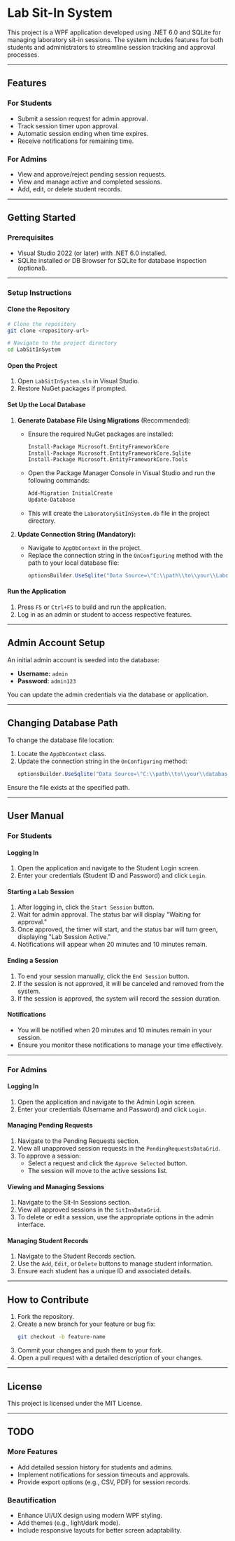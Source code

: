 # Lab Sit-In System

This project is a WPF application developed using .NET 6.0 and SQLite for managing laboratory sit-in sessions. The system includes features for both students and administrators to streamline session tracking and approval processes.

---

## **Features**

### **For Students**
- Submit a session request for admin approval.
- Track session timer upon approval.
- Automatic session ending when time expires.
- Receive notifications for remaining time.

### **For Admins**
- View and approve/reject pending session requests.
- View and manage active and completed sessions.
- Add, edit, or delete student records.

---

## **Getting Started**

### **Prerequisites**
- Visual Studio 2022 (or later) with .NET 6.0 installed.
- SQLite installed or DB Browser for SQLite for database inspection (optional).

---

### **Setup Instructions**

#### **Clone the Repository**
```bash
# Clone the repository
git clone <repository-url>

# Navigate to the project directory
cd LabSitInSystem
```

#### **Open the Project**
1. Open `LabSitInSystem.sln` in Visual Studio.
2. Restore NuGet packages if prompted.

#### **Set Up the Local Database**

1. **Generate Database File Using Migrations** (Recommended):
   - Ensure the required NuGet packages are installed:
     ```bash
     Install-Package Microsoft.EntityFrameworkCore
     Install-Package Microsoft.EntityFrameworkCore.Sqlite
     Install-Package Microsoft.EntityFrameworkCore.Tools
     ```
   - Open the Package Manager Console in Visual Studio and run the following commands:
     ```bash
     Add-Migration InitialCreate
     Update-Database
     ```
   - This will create the `LaboratorySitInSystem.db` file in the project directory.

2. **Update Connection String (Mandatory):**
   - Navigate to `AppDbContext` in the project.
   - Replace the connection string in the `OnConfiguring` method with the path to your local database file:
     ```csharp
     optionsBuilder.UseSqlite("Data Source=\"C:\\path\\to\\your\\LaboratorySitInSystem.db\"");
     ```

#### **Run the Application**
1. Press `F5` or `Ctrl+F5` to build and run the application.
2. Log in as an admin or student to access respective features.

---

## **Admin Account Setup**
An initial admin account is seeded into the database:
- **Username:** `admin`
- **Password:** `admin123`

You can update the admin credentials via the database or application.

---

## **Changing Database Path**
To change the database file location:
1. Locate the `AppDbContext` class.
2. Update the connection string in the `OnConfiguring` method:
   ```csharp
   optionsBuilder.UseSqlite("Data Source=\"C:\\path\\to\\your\\database.db\"");
   ```

Ensure the file exists at the specified path.

---

## **User Manual**

### **For Students**

#### **Logging In**
1. Open the application and navigate to the Student Login screen.
2. Enter your credentials (Student ID and Password) and click `Login`.

#### **Starting a Lab Session**
1. After logging in, click the `Start Session` button.
2. Wait for admin approval. The status bar will display "Waiting for approval."
3. Once approved, the timer will start, and the status bar will turn green, displaying "Lab Session Active."
4. Notifications will appear when 20 minutes and 10 minutes remain.

#### **Ending a Session**
1. To end your session manually, click the `End Session` button.
2. If the session is not approved, it will be canceled and removed from the system.
3. If the session is approved, the system will record the session duration.

#### **Notifications**
- You will be notified when 20 minutes and 10 minutes remain in your session.
- Ensure you monitor these notifications to manage your time effectively.

---

### **For Admins**

#### **Logging In**
1. Open the application and navigate to the Admin Login screen.
2. Enter your credentials (Username and Password) and click `Login`.

#### **Managing Pending Requests**
1. Navigate to the Pending Requests section.
2. View all unapproved session requests in the `PendingRequestsDataGrid`.
3. To approve a session:
   - Select a request and click the `Approve Selected` button.
   - The session will move to the active sessions list.

#### **Viewing and Managing Sessions**
1. Navigate to the Sit-In Sessions section.
2. View all approved sessions in the `SitInsDataGrid`.
3. To delete or edit a session, use the appropriate options in the admin interface.

#### **Managing Student Records**
1. Navigate to the Student Records section.
2. Use the `Add`, `Edit`, or `Delete` buttons to manage student information.
3. Ensure each student has a unique ID and associated details.

---

## **How to Contribute**
1. Fork the repository.
2. Create a new branch for your feature or bug fix:
   ```bash
   git checkout -b feature-name
   ```
3. Commit your changes and push them to your fork.
4. Open a pull request with a detailed description of your changes.

---

## **License**
This project is licensed under the MIT License.

---

## **TODO**

### **More Features**
- Add detailed session history for students and admins.
- Implement notifications for session timeouts and approvals.
- Provide export options (e.g., CSV, PDF) for session records.

### **Beautification**
- Enhance UI/UX design using modern WPF styling.
- Add themes (e.g., light/dark mode).
- Include responsive layouts for better screen adaptability.

